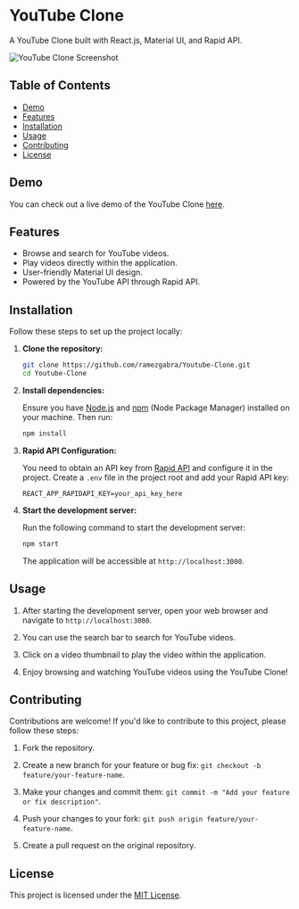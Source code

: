# YouTube Clone

A YouTube Clone built with React.js, Material UI, and Rapid API.

![YouTube Clone Screenshot](https://github.com/ramezgabra/youtube-clone/assets/78731378/a2783f69-af2d-4f50-987c-bdfc6214987a)

## Table of Contents
- [Demo](#demo)
- [Features](#features)
- [Installation](#installation)
- [Usage](#usage)
- [Contributing](#contributing)
- [License](#license)

## Demo

You can check out a live demo of the YouTube Clone [here](https://youtube-clone-ramez.netlify.app/).

## Features

- Browse and search for YouTube videos.
- Play videos directly within the application.
- User-friendly Material UI design.
- Powered by the YouTube API through Rapid API.

## Installation

Follow these steps to set up the project locally:

1. **Clone the repository:**

   ```bash
   git clone https://github.com/ramezgabra/Youtube-Clone.git
   cd Youtube-Clone
   ```

2. **Install dependencies:**

   Ensure you have [Node.js](https://nodejs.org/) and [npm](https://www.npmjs.com/) (Node Package Manager) installed on your machine. Then run:

   ```bash
   npm install
   ```

3. **Rapid API Configuration:**

   You need to obtain an API key from [Rapid API](https://rapidapi.com/) and configure it in the project. Create a `.env` file in the project root and add your Rapid API key:

   ```
   REACT_APP_RAPIDAPI_KEY=your_api_key_here
   ```

4. **Start the development server:**

   Run the following command to start the development server:

   ```bash
   npm start
   ```

   The application will be accessible at `http://localhost:3000`.

## Usage

1. After starting the development server, open your web browser and navigate to `http://localhost:3000`.

2. You can use the search bar to search for YouTube videos.

3. Click on a video thumbnail to play the video within the application.

4. Enjoy browsing and watching YouTube videos using the YouTube Clone!

## Contributing

Contributions are welcome! If you'd like to contribute to this project, please follow these steps:

1. Fork the repository.

2. Create a new branch for your feature or bug fix: `git checkout -b feature/your-feature-name`.

3. Make your changes and commit them: `git commit -m "Add your feature or fix description"`.

4. Push your changes to your fork: `git push origin feature/your-feature-name`.

5. Create a pull request on the original repository.

## License

This project is licensed under the [MIT License](LICENSE).
